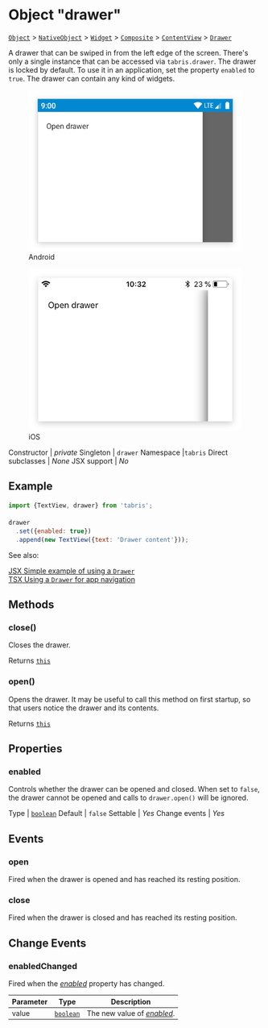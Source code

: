 ---
---
# Object "drawer"

<span style="white-space:nowrap;">[`Object`](https://developer.mozilla.org/en-US/docs/Web/JavaScript/Reference/Global_Objects/Object)</span> > <span style="white-space:nowrap;">[`NativeObject`](NativeObject.md)</span> > <span style="white-space:nowrap;">[`Widget`](Widget.md)</span> > <span style="white-space:nowrap;">[`Composite`](Composite.md)</span> > <span style="white-space:nowrap;">[`ContentView`](ContentView.md)</span> > <span style="white-space:nowrap;">[`Drawer`](Drawer.md)</span>

A drawer that can be swiped in from the left edge of the screen. There's only a single instance that can be accessed via `tabris.drawer`. The drawer is locked by default. To use it in an application, set the property `enabled` to `true`. The drawer can contain any kind of widgets.


<div class="tabris-image"><figure><div><img srcset="img/android/Drawer.png 2x" src="img/android/Drawer.png" alt="Drawer on Android"/></div><figcaption>Android</figcaption></figure><figure><div><img srcset="img/ios/Drawer.png 2x" src="img/ios/Drawer.png" alt="Drawer on iOS"/></div><figcaption>iOS</figcaption></figure></div>

Constructor | *private*
Singleton | `drawer`
Namespace |`tabris`
Direct subclasses | *None*
JSX support | *No*


## Example
```js
import {TextView, drawer} from 'tabris';

drawer
  .set({enabled: true})
  .append(new TextView({text: 'Drawer content'}));
```

See also:
  
[<span class='language jsx'>JSX</span> Simple example of using a `Drawer`](https://playground.tabris.com/?gitref=v3.1.0&snippet=drawer.jsx)  
[<span class='language tsx'>TSX</span> Using a `Drawer` for app navigation](https://playground.tabris.com/?gitref=v3.1.0&snippet=drawer-pages.tsx)

## Methods

### close()



Closes the drawer.

Returns <span style="white-space:nowrap;">[`this`](#)</span>

### open()



Opens the drawer. It may be useful to call this method on first startup, so that users notice the drawer and its contents.

Returns <span style="white-space:nowrap;">[`this`](#)</span>


## Properties

### enabled


Controls whether the drawer can be opened and closed. When set to `false`, the drawer cannot be opened and calls to `drawer.open()` will be ignored.

Type | <span style="white-space:nowrap;">[`boolean`](https://developer.mozilla.org/en-US/docs/Web/JavaScript/Data_structures#Boolean_type)</span>
Default | `false`
Settable | *Yes*
Change events | *Yes*





## Events

### open

Fired when the drawer is opened and has reached its resting position.

### close

Fired when the drawer is closed and has reached its resting position.

## Change Events

### enabledChanged

Fired when the [*enabled*](#enabled) property has changed.

Parameter|Type|Description
-|-|-
value | <span style="white-space:nowrap;">[`boolean`](https://developer.mozilla.org/en-US/docs/Web/JavaScript/Data_structures#Boolean_type)</span> | The new value of [*enabled*](#enabled).


